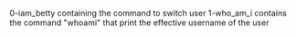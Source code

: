 0-iam_betty containing the command to switch user
1-who_am_i contains the command "whoami" that print the effective username of the user
